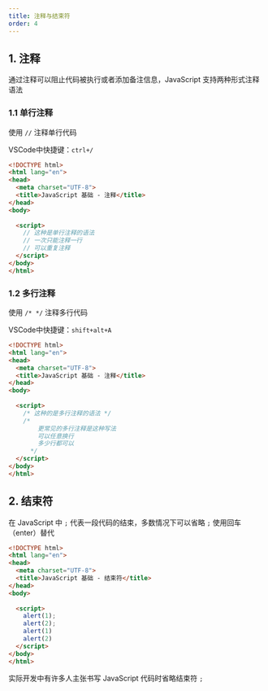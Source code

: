 ```yaml
---
title: 注释与结束符
order: 4
---
```


## 1. 注释

通过注释可以阻止代码被执行或者添加备注信息，JavaScript 支持两种形式注释语法

### 1.1 单行注释

使用 `//` 注释单行代码

VSCode中快捷键：`ctrl+/`

```html
<!DOCTYPE html>
<html lang="en">
<head>
  <meta charset="UTF-8">
  <title>JavaScript 基础 - 注释</title>
</head>
<body>
  
  <script>
    // 这种是单行注释的语法
    // 一次只能注释一行
    // 可以重复注释
  </script>
</body>
</html>
```

### 1.2 多行注释

使用 `/* */` 注释多行代码

VSCode中快捷键：`shift+alt+A`

```html
<!DOCTYPE html>
<html lang="en">
<head>
  <meta charset="UTF-8">
  <title>JavaScript 基础 - 注释</title>
</head>
<body>
  
  <script>
    /* 这种的是多行注释的语法 */
    /*
    	更常见的多行注释是这种写法
    	可以任意换行
    	多少行都可以
      */
  </script>
</body>
</html>
```

## 2. 结束符

在 JavaScript 中 `;` 代表一段代码的结束，多数情况下可以省略 `;` 使用回车（enter）替代

```html
<!DOCTYPE html>
<html lang="en">
<head>
  <meta charset="UTF-8">
  <title>JavaScript 基础 - 结束符</title>
</head>
<body>
  
  <script> 
    alert(1);
    alert(2);
    alert(1)
    alert(2)
  </script>
</body>
</html>
```

实际开发中有许多人主张书写 JavaScript 代码时省略结束符 `;`